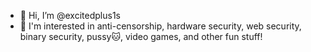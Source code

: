 - 👋 Hi, I’m @excitedplus1s
- 👀 I'm interested in anti-censorship, hardware security, web security, binary security, pussy🐱, video games, and other fun stuff!

<!---
excitedplus1s/excitedplus1s is a ✨ special ✨ repository because its `README.md` (this file) appears on your GitHub profile.
You can click the Preview link to take a look at your changes.
--->
